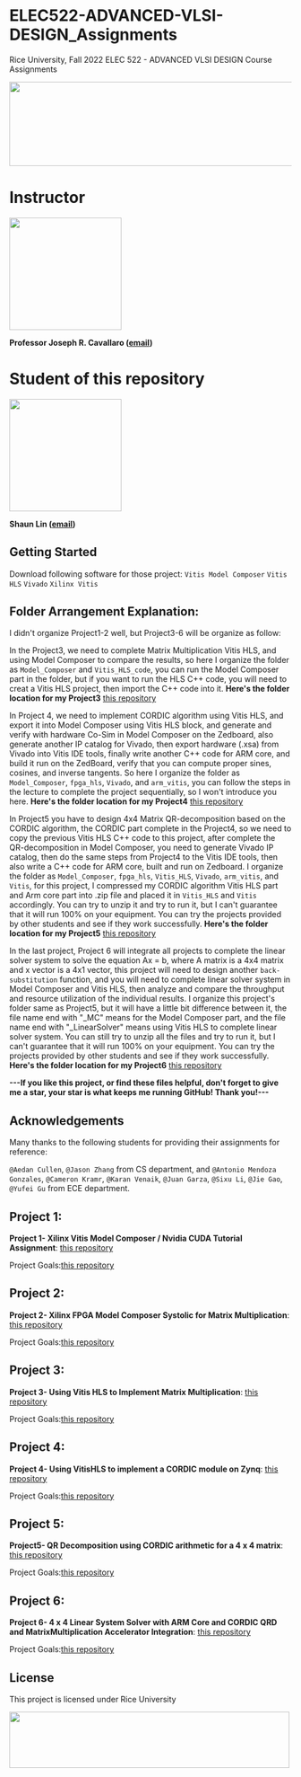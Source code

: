 # ELEC522-ADVANCED-VLSI-DESIGN_Assignments
Rice University, Fall 2022 ELEC 522 - ADVANCED VLSI DESIGN Course Assignments

<img src="https://www.xilinx.com/content/dam/xilinx/imgs/press/media-kits/corporate/xilinx-logo.png" width="600" height="150" />

# Instructor

<img src="https://profiles.rice.edu/sites/g/files/bxs3881/files/2020-08/Cavallaro.png" width="200" height="200" />

**Professor Joseph R. Cavallaro ([email](cavallar@rice.edu))**

# Student of this repository
<img src="https://avatars.githubusercontent.com/u/20944449?v=4" width="200" height="200" />

**Shaun Lin ([email](hl116@rice.edu))**

## Getting Started
Download following software for those project:
`Vitis Model Composer`
`Vitis HLS`
`Vivado`
`Xilinx Vitis`

## Folder Arrangement Explanation:

I didn't organize Project1-2 well, but Project3-6 will be organize as follow:

In the Project3, we need to complete Matrix Multiplication Vitis HLS, and using Model Composer to compare the results, so here I organize the folder as `Model_Composer` and `Vitis_HLS_code`, you can run the Model Composer part in the folder, but if you want to run the HLS C++ code, you will need to creat a Vitis HLS project, then import the C++ code into it. **Here's the folder location for my Project3** [this repository](https://github.com/PiscesLin/Rice_ELEC522-ADVANCED-VLSI-DESIGN_Assignments/tree/main/Project3/project3_v1)

In Project 4, we need to implement CORDIC algorithm using Vitis HLS, and export it into Model Composer using Vitis HLS block, and generate and verify with hardware Co-Sim in Model Composer on the Zedboard, also generate another IP catalog for Vivado, then export hardware (.xsa) from Vivado into Vitis IDE tools, finally write another C++ code for ARM core, and build it run on the ZedBoard, verify that you can compute proper sines, cosines, and inverse tangents. So here I organize the folder as `Model_Composer`, `fpga_hls`, `Vivado`, and `arm_vitis`, you can follow the steps in the lecture to complete the project sequentially, so I won't introduce you here. **Here's the folder location for my Project4** [this repository](https://github.com/PiscesLin/Rice_ELEC522-ADVANCED-VLSI-DESIGN_Assignments/tree/main/Project4/project4)

In Project5 you have to design 4x4 Matrix QR-decomposition based on the CORDIC algorithm, the CORDIC part complete in the Project4, so we need to copy the previous Vitis HLS C++ code to this project, after complete the QR-decomposition in Model Composer, you need to generate Vivado IP catalog, then do the same steps from Project4 to the Vitis IDE tools, then also write a C++ code for ARM core, built and run on Zedboard. I organize the folder as `Model_Composer`, `fpga_hls`, `Vitis_HLS`, `Vivado`, `arm_vitis`, and `Vitis`, for this project, I compressed my CORDIC algorithm Vitis HLS part and Arm core part into .zip file and placed it in `Vitis_HLS` and `Vitis` accordingly. You can try to unzip it and try to run it, but I can't guarantee that it will run 100% on your equipment. You can try the projects provided by other students and see if they work successfully. **Here's the folder location for my Project5** [this repository](https://github.com/PiscesLin/Rice_ELEC522-ADVANCED-VLSI-DESIGN_Assignments/tree/main/Project5/project5_final)

In the last project, Project 6 will integrate all projects to complete the linear solver system to solve the equation Ax = b, where A matrix is a 4x4 matrix and x vector is a 4x1 vector, this project will need to design another `back-substitution` function, and you will need to complete linear solver system in Model Composer and Vitis HLS, then analyze and compare the throughput and resource utilization of the individual results. I organize this project's folder same as Project5, but it will have a little bit difference between it, the file name end with "_MC" means for the Model Composer part, and the file name end with "_LinearSolver" means using Vitis HLS to complete linear solver system. You can still try to unzip all the files and try to run it, but I can't guarantee that it will run 100% on your equipment. You can try the projects provided by other students and see if they work successfully. **Here's the folder location for my Project6** [this repository](https://github.com/PiscesLin/Rice_ELEC522-ADVANCED-VLSI-DESIGN_Assignments/tree/main/Project6)

**---If you like this project, or find these files helpful, don't forget to give me a star, your star is what keeps me running GitHub! Thank you!---**

## Acknowledgements
Many thanks to the following students for providing their assignments for reference:

`@Aedan Cullen`, `@Jason Zhang` from CS department, and `@Antonio Mendoza Gonzales`, `@Cameron Kramr`, `@Karan Venaik`, `@Juan Garza`, `@Sixu Li`, `@Jie Gao`, `@Yufei Gu` from ECE department.

## Project 1:
**Project 1- Xilinx Vitis Model Composer / Nvidia CUDA Tutorial Assignment**: [this repository](https://github.com/PiscesLin/Rice_ELEC522-ADVANCED-VLSI-DESIGN_Assignments/tree/main/Project1)

Project Goals:[this repository](https://github.com/PiscesLin/Rice_ELEC522-ADVANCED-VLSI-DESIGN_Assignments/blob/main/Project1/ELEC_522_Proj_1_Sysgen_CUDA_Intro.pdf)

## Project 2:
**Project 2- Xilinx FPGA Model Composer Systolic for Matrix Multiplication**: [this repository](https://github.com/PiscesLin/Rice_ELEC522-ADVANCED-VLSI-DESIGN_Assignments/tree/main/Project2)

Project Goals:[this repository](https://github.com/PiscesLin/Rice_ELEC522-ADVANCED-VLSI-DESIGN_Assignments/blob/main/Project2/ELEC_522_Proj_2_Matrix_Mult.pdf)

## Project 3:
**Project 3- Using Vitis HLS to Implement Matrix Multiplication**: [this repository](https://github.com/PiscesLin/Rice_ELEC522-ADVANCED-VLSI-DESIGN_Assignments/tree/main/Project3)

Project Goals:[this repository](https://github.com/PiscesLin/Rice_ELEC522-ADVANCED-VLSI-DESIGN_Assignments/blob/main/Project3/ELEC_522_Proj_3_VitisHLS_Matrix_Mult.pdf)

## Project 4:
**Project 4- Using VitisHLS to implement a CORDIC module on Zynq**: [this repository](https://github.com/PiscesLin/Rice_ELEC522-ADVANCED-VLSI-DESIGN_Assignments/tree/main/Project4)

Project Goals:[this repository](https://github.com/PiscesLin/Rice_ELEC522-ADVANCED-VLSI-DESIGN_Assignments/blob/main/Project4/ELEC_522_Proj_4_VitisHLS_CORDIC.pdf)

## Project 5:
**Project5- QR Decomposition using CORDIC arithmetic for a 4 x 4 matrix**: [this repository](https://github.com/PiscesLin/Rice_ELEC522-ADVANCED-VLSI-DESIGN_Assignments/tree/main/Project5)

Project Goals:[this repository](https://github.com/PiscesLin/Rice_ELEC522-ADVANCED-VLSI-DESIGN_Assignments/blob/main/Project5/ELEC_522_Proj_5_QRD.pdf)

## Project 6:
**Project 6- 4 x 4 Linear System Solver with ARM Core and CORDIC QRD and MatrixMultiplication Accelerator Integration**: [this repository](https://github.com/PiscesLin/Rice_ELEC522-ADVANCED-VLSI-DESIGN_Assignments/tree/main/Project6)

Project Goals:[this repository](https://github.com/PiscesLin/Rice_ELEC522-ADVANCED-VLSI-DESIGN_Assignments/blob/main/Project6/ELEC_522_Proj_6_Array.pdf)



## License
This project is licensed under Rice University

<img src="https://brand.rice.edu/sites/g/files/bxs2591/files/2019-08/190308_Rice_Mechanical_Brand_Standards_Logos-9.png" width="500" height="100" />
